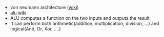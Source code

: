 - von neumann architecture ([wiki](https://en.wikipedia.org/wiki/Von_Neumann_architecture))
- [alu wiki](https://en.wikipedia.org/wiki/Arithmetic_logic_unit) 
- ALU computes a function on the two inputs and outputs the result
- It can perform both arithmetic(addition, multiplication, division, ...) and logical(And, Or, Xor, ....)